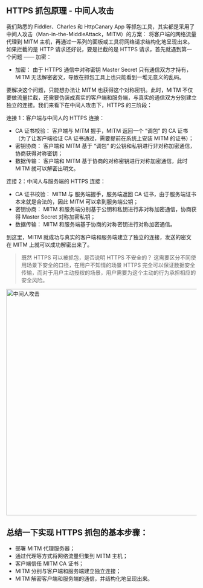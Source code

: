 ##  HTTPS 抓包原理 - 中间人攻击
我们熟悉的 Fiddler、Charles 和 HttpCanary App 等抓包工具，其实都是采用了中间人攻击（Man-in-the-MiddleAttack，MITM）的方案： 将客户端的网络流量代理到 MITM 主机，再通过一系列的面板或工具将网络请求结构化地呈现出来。
如果拦截的是 HTTP 请求还好说，要是拦截的是 HTTPS 请求，首先就遇到第一个问题 —— 加密：

- 加密： 由于 HTTPS 通信中对称密钥 Master Secret 只有通信双方才持有，MITM 无法解密密文，导致在抓包工具上也只能看到一堆无意义的乱码。

要解决这个问题，只能想办法让 MITM 也获得这个对称密钥。此时，MITM 不仅要做流量拦截，还需要伪装成真实的客户端和服务端，与真实的通信双方分别建立独立的连接。我们来看下在中间人攻击下，HTTPS 的三阶段：

连接 1：客户端与中间人的 HTTPS 连接：

- CA 证书校验： 客户端与 MITM 握手，MITM 返回一个 “调包” 的 CA 证书（为了让客户端验证 CA 证书通过，需要提前在系统上安装 MITM 的证书）；
- 密钥协商： 客户端和 MITM 基于 “调包” 的公钥和私钥进行非对称加密通信，协商获得对称密钥；
- 数据传输： 客户端和 MITM 基于协商的对称密钥进行对称加密通信，此时 MITM 就可以解密出明文。

连接 2：中间人与服务端的 HTTPS 连接：

- CA 证书校验： MITM 与 服务端握手，服务端返回 CA 证书，由于服务端证书本来就是合法的，因此 MITM 可以拿到服务端公钥；
- 密钥协商： MITM 和服务端分别基于公钥和私钥进行非对称加密通信，协商获得 Master Secret 对称加密私钥；
- 数据传输： MITM 和服务端基于协商的对称密钥进行对称加密通信。

到这里，MITM 就成功与真实的客户端和服务端建立了独立的连接，发送的密文在 MITM 上就可以成功解密出来了。

>既然 HTTPS 可以被抓包，是否说明 HTTPS 不安全的？
>这需要区分不同使用场景下安全的口径，在用户不知情的场景 HTTPS 完全可以保证数据安全传输，而对于用户主动授权的场景，用户需要为这个主动的行为承担相应的安全风险。

<img width="600" alt="中间人攻击" src="https://user-images.githubusercontent.com/17560388/179738025-a56e29a7-85c0-4f27-9280-deb673456d8e.png">

## 总结一下实现 HTTPS 抓包的基本步骤：

- 部署 MITM 代理服务器；
- 通过代理等方式将网络流量归集到 MITM 主机；
- 客户端信任 MITM CA 证书；
- MITM 分别与客户端和服务端建立独立连接；
- MITM 解密客户端和服务端的通信，并结构化地呈现出来。

